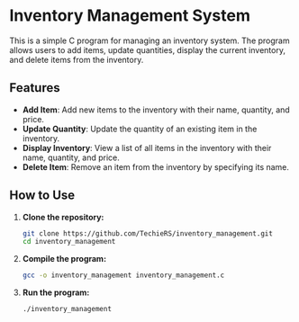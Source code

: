 # Inventory Management System

This is a simple C program for managing an inventory system. The program allows users to add items, update quantities, display the current inventory, and delete items from the inventory.

## Features

- **Add Item**: Add new items to the inventory with their name, quantity, and price.
- **Update Quantity**: Update the quantity of an existing item in the inventory.
- **Display Inventory**: View a list of all items in the inventory with their name, quantity, and price.
- **Delete Item**: Remove an item from the inventory by specifying its name.

## How to Use

1. **Clone the repository:**
    ```sh
    git clone https://github.com/TechieRS/inventory_management.git
    cd inventory_management
    ```

2. **Compile the program:**
    ```sh
    gcc -o inventory_management inventory_management.c
    ```

3. **Run the program:**
    ```sh
    ./inventory_management
    ```

